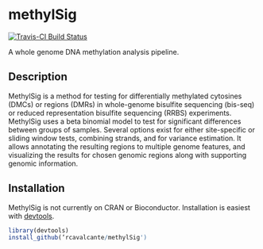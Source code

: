 # methylSig

[![Travis-CI Build Status](https://travis-ci.org/rcavalcante/methylSig.png?branch=master)](https://travis-ci.org/rcavalcante/methylSig)

A whole genome DNA methylation analysis pipeline.

## Description

MethylSig is a method for testing for differentially methylated cytosines (DMCs) or regions (DMRs) in whole-genome bisulfite sequencing (bis-seq) or reduced representation bisulfite sequencing (RRBS) experiments. MethylSig uses a beta binomial model to test for significant differences between groups of samples. Several options exist for either site-specific or sliding window tests, combining strands, and for variance estimation. It allows annotating the resulting regions to multiple genome features, and visualizing the results for chosen genomic regions along with supporting genomic information.

## Installation

MethylSig is not currently on CRAN or Bioconductor. Installation is easiest with [devtools](http://cran.r-project.org/web/packages/devtools/index.html).

```R
library(devtools)
install_github(‘rcavalcante/methylSig')
```
